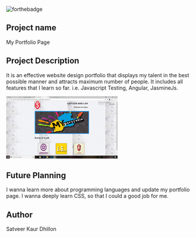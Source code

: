 ![forthebadge](https://forthebadge.com/images/badges/built-with-love.svg)

## Project name

My Portfolio Page

## Project Description

It is an effective website design portfolio that displays my talent in the best possible manner and attracts maximum number of people. It includes all features that I learn so far. i.e. Javascript Testing, Angular, JasmineJs.

<img src="Screenshot (7).png" width = "300px">

## Future Planning

I wanna learn more about programming languages and update my portfolio page.
I wanna deeply learn CSS, so that I could a good job for me.

## Author

Satveer Kaur Dhillon


